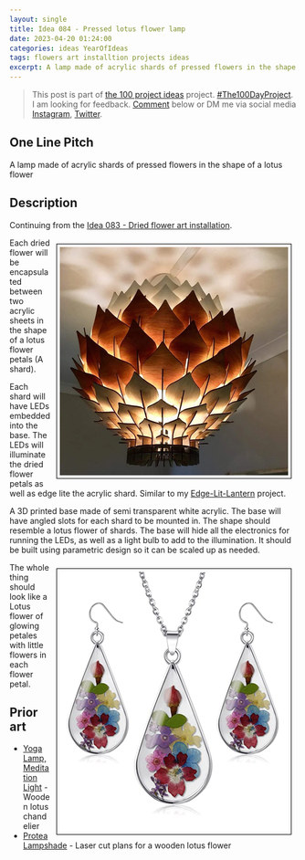 ```yaml
---
layout: single
title: Idea 084 - Pressed lotus flower lamp
date: 2023-04-20 01:24:00
categories: ideas YearOfIdeas
tags: flowers art installtion projects ideas
excerpt: A lamp made of acrylic shards of pressed flowers in the shape of a lotus flower
---
```


> This post is part of [the 100 project ideas](https://blog.abluestar.com/projects/2023-100-ideas/) project. [#The100DayProject](https://www.the100dayproject.org/). I am looking for feedback. <a href='#utterances-comments'>Comment</a> below or DM me via social media <a href="https://instagram.com/funvill" rel="nofollow noopener noreferrer"><i class="fab fa-fw fa-instagram" aria-hidden="true"></i><span class="label">Instagram</span></a>, <a href="https://twitter.com/funvill" rel="nofollow noopener noreferrer"><i class="fab fa-fw fa-twitter" aria-hidden="true"></i><span class="label">Twitter</span></a>.

## One Line Pitch

A lamp made of acrylic shards of pressed flowers in the shape of a lotus flower

## Description

Continuing from the [Idea 083 - Dried flower art installation](https://blog.abluestar.com/idea083-dried-flower-art-installation/).

<img src='\public\uploads\2023\lotus2.png' alt='lotus lamp' title='lotus lamp' style="float: right; max-width: 400px; margin: 10px; border: 1px solid black; padding: 5px">Each dried flower will be encapsulated between two acrylic sheets in the shape of a lotus flower petals (A shard).

Each shard will have LEDs embedded into the base. The LEDs will illuminate the dried flower petals as well as edge lite the acrylic shard. Similar to my [Edge-Lit-Lantern](https://www.instagram.com/p/Bmu26HDF9Uf/?taken-by=funvill) project.

A 3D printed base made of semi transparent white acrylic. The base will have angled slots for each shard to be mounted in. The shape should resemble a lotus flower of shards. The base will hide all the electronics for running the LEDs, as well as a light bulb to add to the illumination. It should be built using parametric design so it can be scaled up as needed.

<img src='\public\uploads\2023\lotus-pendent.png' alt='lotus-pendent' title='lotus-pendent' style="float: right; max-width: 400px; margin: 10px; border: 1px solid black; padding: 5px">The whole thing should look like a Lotus flower of glowing petales with little flowers in each flower petal.

## Prior art

- [Yoga Lamp, Meditation Light](https://www.etsy.com/ca/listing/1294933928/yoga-lamp-meditation-light-yoga-lover) - Wooden lotus chandelier 
- [Protea Lampshade](https://www.tartarugadesigns.com/product-page/protea-lampshade) - Laser cut plans for a wooden lotus flower
